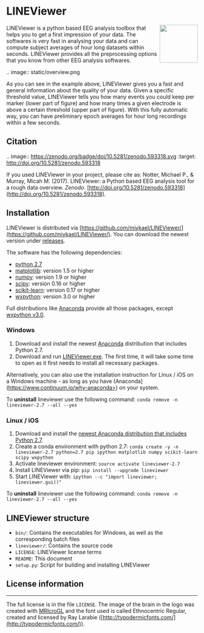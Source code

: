 # LINEViewer

<img align="right" height=100 src="lineviewer/static/favicon_256.ico"> LINEViewer is a python based EEG analysis toolbox that helps you to get a first impression of your data. The softwares is very fast in analysing your data and can compute subject averages of hour long datasets within seconds. LINEViewer provides all the preprocessing options that you know from other EEG analysis softwares.


.. image:: static/overview.png

As you can see in the example above, LINEViewer gives you a fast and general information about the quality of your data. Given a specific threshold value, LINEViewer tells you how many events you could keep per marker (lower part of figure) and how many times a given electrode is above a certain threshold (upper part of figure). With this fully automatic way, you can have preliminary epoch averages for hour long recordings within a few seconds.


## Citation

.. image:: https://zenodo.org/badge/doi/10.5281/zenodo.593318.svg
   :target: http://doi.org/10.5281/zenodo.593318

If you used LINEViewer in your project, please cite as: Notter, Michael P., & Murray, Micah M. (2017). LINEViewer: a Python based EEG analysis tool for a rough data overview. *Zenodo*. [http://doi.org/10.5281/zenodo.593318](http://doi.org/10.5281/zenodo.593318).


## Installation

LINEViewer is distributed via [https://github.com/miykael/LINEViewer/](https://github.com/miykael/LINEViewer/). You can download the newest version under [releases](https://github.com/miykael/LINEViewer/releases).

The software has the following dependencies:

* [python 2.7](https://www.python.org/download/releases/2.7/)
* [matplotlib](http://matplotlib.org/): version 1.5 or higher
* [numpy](http://www.numpy.org/): version 1.9 or higher
* [scipy](http://www.scipy.org/): version 0.16 or higher
* [scikit-learn](http://scikit-learn.org/stable/): version 0.17 or higher
* [wxpython](http://wiki.wxpython.org/How%20to%20install%20wxPython): version 3.0 or higher

Full distributions like [Anaconda](https://www.continuum.io/why-anaconda) provide all those packages, except [wxpython v3.0](http://wiki.wxpython.org/How%20to%20install%20wxPython).

### Windows

1. Download and install the newest [Anaconda](https://www.continuum.io/downloads) distribution that includes Python 2.7.
2. Download and run [LINEViewer.exe](https://github.com/miykael/LINEViewer/releases). The first time, it will take some time to open as it first needs to install all necessary packages.

Alternatively, you can also use the installation instruction for Linux / iOS on a Windows machine - as long as you have (Anaconda](https://www.continuum.io/why-anaconda>) on your system.

To **uninstall** lineviewer use the following command: ``conda remove -n lineviewer-2.7 --all --yes``


### Linux / iOS

1. Download and install the [newest Anaconda distribution that includes Python 2.7](https://www.continuum.io/downloads).
2. Create a conda environment with python 2.7:
    ``conda create -y -n lineviewer-2.7 python=2.7 pip ipython matplotlib numpy scikit-learn scipy wxpython``
3. Activate lineviewer environment: ``source activate lineviewer-2.7``
4. Install LINEViewer via pip: ``pip install --upgrade lineviewer``
5. Start LINEViewer with: ``ipython --c "import lineviewer; lineviewer.gui()"``

To **uninstall** lineviewer use the following command: ``conda remove -n lineviewer-2.7 --all --yes``


## LINEViewer structure

* ``bin/``: Contains the executables for Windows, as well as the corresponding batch files
* ``lineviewer/``: Contains the source code
* ``LICENSE``: LINEViewer license terms
* ``README``: This document
* ``setup.py``: Script for building and installing LINEViewer


## License information
-------------------

The full license is in the file ``LICENSE``. The image of the brain in the logo was created with [MRIcroGL](http://www.mccauslandcenter.sc.edu/mricrogl/) and the font used is called Ethnocentric Regular, created and licensed by Ray Larabie ([http://typodermicfonts.com/](http://typodermicfonts.com/)).
